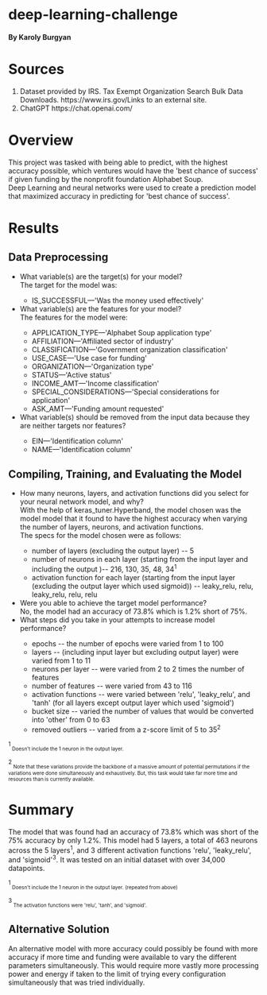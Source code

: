 # deep-learning-challenge

#### By Karoly Burgyan

# Sources
<ol>
  <li>Dataset provided by IRS. Tax Exempt Organization Search Bulk Data Downloads. https://www.irs.gov/Links to an external site.</li>
  <li>ChatGPT https://chat.openai.com/</li>
</ol>

# Overview
This project was tasked with being able to predict, with the highest accuracy possible, which ventures would have the 'best chance of success' if given funding by the nonprofit foundation Alphabet Soup. <br>
Deep Learning and neural networks were used to create a prediction model that maximized accuracy in predicting for 'best chance of success'.

# Results

## Data Preprocessing
<ul>
<li>What variable(s) are the target(s) for your model?</li>The target for the model was:
<ul>
<li>IS_SUCCESSFUL—'Was the money used effectively'</li>
</ul>
<li>What variable(s) are the features for your model?</li>
The features for the model were:
<ul>
<li>APPLICATION_TYPE—'Alphabet Soup application type'</li>
<li>AFFILIATION—'Affiliated sector of industry'</li>
<li>CLASSIFICATION—'Government organization classification'</li>
<li>USE_CASE—'Use case for funding'</li>
<li>ORGANIZATION—'Organization type'</li>
<li>STATUS—'Active status'</li>
<li>INCOME_AMT—'Income classification'</li>
<li>SPECIAL_CONSIDERATIONS—'Special considerations for application'</li>
<li>ASK_AMT—'Funding amount requested'</li>
</ul>
<li>What variable(s) should be removed from the input data because they are neither targets nor features?</li>
<ul>
<li>EIN—'Identification column'</li>
<li>NAME—'Identification column'</li>
</ul>
</ul>

## Compiling, Training, and Evaluating the Model

<ul>
<li>How many neurons, layers, and activation functions did you select for your neural network model, and why?</li>
With the help of keras_tuner.Hyperband, the model chosen was the model model that it found to have the highest accuracy when varying the number of layers, neurons, and activation functions. <br>The specs for the model chosen were as follows:
<ul>
<li>number of layers (excluding the output layer) -- 5</li>
<li>number of neurons in each layer (starting from the input layer and including the output )-- 216, 130, 35, 48, 34<sup>1<sup></li>
<li>activation function for each layer (starting from the input layer (excluding the output layer which used sigmoid)) -- leaky_relu, relu, leaky_relu, relu, relu</li>
</ul>
<li>Were you able to achieve the target model performance?</li>
No, the model had an accuracy of 73.8% which is 1.2% short of 75%.
<li>What steps did you take in your attempts to increase model performance?</li>
<ul>
    <li>epochs -- the number of epochs were varied from 1 to 100</li>
    <li>layers -- (including input layer but excluding output layer) were varied from 1 to 11</li>
    <li>neurons per layer -- were varied from 2 to 2 times the number of features</li>
    <li>number of features -- were varied from 43 to 116</li>
    <li>activation functions -- were varied between 'relu', 'leaky_relu', and 'tanh' (for all layers except output layer which used 'sigmoid')</li>
    <li>bucket size -- varied the number of values that would be converted into 'other' from 0 to 63</li>
    <li>removed outliers -- varied from a z-score limit of 5 to 35<sup>2</sup></li>

</ul>
</ul>


<sup>1</sup><sub style='font-size: 10;'> Doesn't include the 1 neuron in the output layer.</sub>

<sup>2</sup><sub style='font-size: 10;'> Note that these variations provide the backbone of a massive amount of potential permutations if the variations were done simultaneously and exhaustively. But, this task would take far more time and resources than is currently available.</sub>

# Summary

The model that was found had an accuracy of 73.8% which was short of the 75% accuracy by only 1.2%. This model had 5 layers, a total of 463 neurons across the 5 layers<sup>1</sup>, and 3 different activation functions 'relu', 'leaky_relu', and 'sigmoid'<sup>3</sup>. It was tested on an initial dataset with over 34,000 datapoints.

<sup>1</sup><sub style='font-size: 10;'> Doesn't include the 1 neuron in the output layer. (repeated from above)</sub>

<sup>3</sup><sub style='font-size: 10;'> The activation functions were 'relu', 'tanh', and 'sigmoid'.</sub>

## Alternative Solution

An alternative model with more accuracy could possibly be found with more accuracy if more time and funding were available to vary the different parameters simultaneously. This would require more vastly more processing power and energy if taken to the limit of trying every configuration simultaneously that was tried individually.